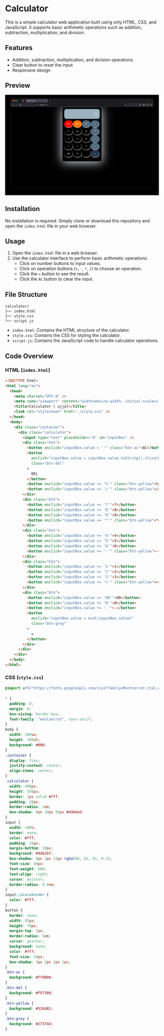 # Calculator

This is a simple calculator web application built using only HTML, CSS, and JavaScript. It supports basic arithmetic operations such as addition, subtraction, multiplication, and division.

## Features

- Addition, subtraction, multiplication, and division operations
- Clear button to reset the input
- Responsive design

## Preview

![Calculator Preview](./Screenshot%202024-05-24%20at%2012.38.23.jpg)

## Installation

No installation is required. Simply clone or download this repository and open the `index.html` file in your web browser.

## Usage

1. Open the `index.html` file in a web browser.
2. Use the calculator interface to perform basic arithmetic operations:
   - Click on number buttons to input values.
   - Click on operation buttons (`+`, `-`, `*`, `/`) to choose an operation.
   - Click the `=` button to see the result.
   - Click the `AC` button to clear the input.

## File Structure

```
calculator/
├── index.html
├── style.css
└── script.js
```

- `index.html`: Contains the HTML structure of the calculator.
- `style.css`: Contains the CSS for styling the calculator.
- `script.js`: Contains the JavaScript code to handle calculator operations.

## Code Overview

### HTML (`index.html`)

```html
<!DOCTYPE html>
<html lang="en">
  <head>
    <meta charset="UTF-8" />
    <meta name="viewport" content="width=device-width, initial-scale=1.0" />
    <title>Calculator | ujjal</title>
    <link rel="stylesheet" href="./style.css" />
  </head>
  <body>
    <div class="container">
      <div class="calculator">
        <input type="text" placeholder="0" id="inputBox" />
        <div class="btn">
          <button onclick="inputBox.value = ''" class="btn-ac">AC</button>
          <button
            onclick="inputBox.value = inputBox.value.toString().slice(0, -1)"
            class="btn-del"
          >
            DEL
          </button>
          <button onclick="inputBox.value += '%'" class="btn-yellow">%</button>
          <button onclick="inputBox.value += '/'" class="btn-yellow">/</button>
        </div>
        <div class="btn">
          <button onclick="inputBox.value += '7'">7</button>
          <button onclick="inputBox.value += '8'">8</button>
          <button onclick="inputBox.value += '9'">9</button>
          <button onclick="inputBox.value += '*'" class="btn-yellow">*</button>
        </div>
        <div class="btn">
          <button onclick="inputBox.value += '4'">4</button>
          <button onclick="inputBox.value += '5'">5</button>
          <button onclick="inputBox.value += '6'">6</button>
          <button onclick="inputBox.value += '-'" class="btn-yellow">-</button>
        </div>
        <div class="btn">
          <button onclick="inputBox.value += '1'">1</button>
          <button onclick="inputBox.value += '2'">2</button>
          <button onclick="inputBox.value += '3'">3</button>
          <button onclick="inputBox.value += '+'" class="btn-yellow">+</button>
        </div>
        <div class="btn">
          <button onclick="inputBox.value += '00'">00</button>
          <button onclick="inputBox.value += '0'">0</button>
          <button onclick="inputBox.value += '.'">.</button>
          <button
            onclick="inputBox.value = eval(inputBox.value)"
            class="btn-grey"
          >
            =
          </button>
        </div>
      </div>
    </div>
  </body>
</html>
```

### CSS (`style.css`)

```css
@import url("https://fonts.googleapis.com/css2?family=Montserrat:ital,wght@0,100..900;1,100..900&display=swap");

* {
  padding: 0;
  margin: 0;
  box-sizing: border-box;
  font-family: "montserrat", sans-serif;
}
body {
  width: 100vw;
  height: 100vh;
  background: #000;
}
.container {
  display: flex;
  justify-content: center;
  align-items: center;
}
.calculator {
  width: 400px;
  height: 550px;
  border: 1px solid #fff;
  padding: 20px;
  border-radius: 1em;
  box-shadow: 0px 10px 95px #dde6ed;
}
input {
  width: 100%;
  border: none;
  color: #fff;
  padding: 25px;
  margin-bottom: 10px;
  background: #9db2bf;
  box-shadow: 0px 3px 15px rgba(86, 81, 81, 0.1);
  font-size: 40px;
  font-weight: 600;
  text-align: right;
  cursor: pointer;
  border-radius: 0.6em;
}
input::placeholder {
  color: #fff;
}
button {
  border: none;
  width: 85px;
  height: 70px;
  margin-top: 5px;
  border-radius: 5em;
  cursor: pointer;
  background: none;
  color: #fff;
  font-size: 20px;
  box-shadow: 1px 2px 2px 1px;
}
.btn-ac {
  background: #ff0000;
}
.btn-del {
  background: #f97300;
}
.btn-yellow {
  background: #526d82;
}
.btn-grey {
  background: #27374d;
}
```
